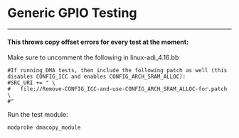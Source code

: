 # Generic GPIO Testing
-----------------------------------

#### This throws copy offset errors for every test at the moment:

Make sure to uncomment the following in linux-adi_4.16.bb
```
#If running DMA tests, then include the following patch as well (this disables CONFIG_ICC and enables CONFIG_ARCH_SRAM_ALLOC):
#SRC_URI += " \
#	file://Remove-CONFIG_ICC-and-use-CONFIG_ARCH_SRAM_ALLOC-for.patch \
#"
```

Run the test module:
```
modprobe dmacopy_module
```

